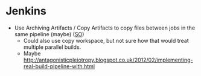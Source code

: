 # Jenkins

* Use Archiving Artifacts / Copy Artifacts to copy files between jobs in the same pipeline (maybe) ([SO](http://stackoverflow.com/a/26535227/125246))
  * Could also use copy workspace, but not sure how that would treat multiple parallel builds.
  * Maybe <http://antagonisticpleiotropy.blogspot.co.uk/2012/02/implementing-real-build-pipeline-with.html>
